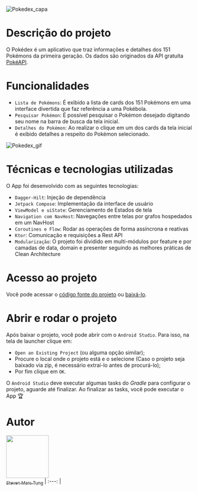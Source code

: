![Pokedex_capa](https://github.com/user-attachments/assets/ba2a93aa-ca2d-459f-9363-2630d62ac49b)

<h1>Descrição do projeto</h1>

O Pokédex é um aplicativo que traz informações e detalhes dos 151 Pokémons da primeira geração. Os dados são originados da API gratuíta [PokéAPI](https://pokeapi.co/docs/v2).    


<h1>Funcionalidades</h1>

- `Lista de Pokémons`: É exibido a lista de cards dos 151 Pokémons em uma interface divertida que faz referência a uma Pokébola.
- `Pesquisar Pokémon`: É possível pesquisar o Pokémon desejado digitando seu nome na barra de busca da tela inicial.
- `Detalhes do Pokémon`: Ao realizar o clique em um dos cards da tela inicial é exibido detalhes a respeito do Pokémon selecionado. 

![Pokedex_gif](https://github.com/user-attachments/assets/13fe9c63-d71b-48b9-aa5b-8c14b3b1e2d9)

<h1>Técnicas e tecnologias utilizadas</h1>

O App foi desenvolvido com as seguintes tecnologias:

- `Dagger-Hilt`: Injeção de dependência
- `Jetpack Compose`: Implementação da interface de usuário
- `ViewModel e uiState`: Gerenciamento de Estados de tela
- `Navigation com NavHost`: Navegações entre telas por grafos hospedados em um NavHost
- `Coroutines e Flow`: Rodar as operações de forma assíncrona e reativas
- `Ktor`: Comunicação e requisições a Rest API
- `Modularização`: O projeto foi dividido em multi-módulos por feature e por camadas de data, domain e presenter seguindo as melhores práticas de Clean Architecture
       
<h1>Acesso ao projeto</h1>

Você pode acessar o [código fonte do projeto](https://github.com/StevenMTung/pokedex) ou [baixá-lo](https://github.com/StevenMTung/pokedex/archive/refs/heads/main.zip).

<h1>Abrir e rodar o projeto</h1> 

Após baixar o projeto, você pode abrir com o `Android Studio`. Para isso, na tela de launcher clique em:

- `Open an Existing Project` (ou alguma opção similar);
- Procure o local onde o projeto está e o selecione (Caso o projeto seja baixado via zip, é necessário extraí-lo antes de procurá-lo);
- Por fim clique em `OK`.

O `Android Studio` deve executar algumas tasks do *Gradle* para configurar o projeto, aguarde até finalizar. Ao finalizar as tasks, você pode executar o App 🏆 

<h1>Autor</h1>

 [<img loading="lazy" src="https://avatars.githubusercontent.com/u/134224337?v=4" width=115><br><sub>Steven Marc Tung</sub>](https://github.com/StevenMTung)
| :---: | 
